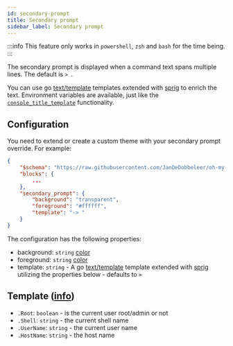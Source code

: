 ```yaml
---
id: secondary-prompt
title: Secondary prompt
sidebar_label: Secondary prompt
---
```


:::info
This feature only works in `powershell`, `zsh` and `bash` for the time being.
:::

The secondary prompt is displayed when a command text spans multiple lines. The default is `> `.

You can use go [text/template][go-text-template] templates extended with [sprig][sprig] to enrich the text.
Environment variables are available, just like the [`console_title_template`][console-title] functionality.

## Configuration

You need to extend or create a custom theme with your secondary prompt override. For example:

```json
{
    "$schema": "https://raw.githubusercontent.com/JanDeDobbeleer/oh-my-posh/main/themes/schema.json",
    "blocks": {
        ...
    },
    "secondary_prompt": {
        "background": "transparent",
        "foreground": "#ffffff",
        "template": "-> "
    }
}
```

The configuration has the following properties:

- background: `string` [color][colors]
- foreground: `string` [color][colors]
- template: `string` - A go [text/template][go-text-template] template extended with [sprig][sprig] utilizing the
properties below - defaults to `> `

## Template ([info][templates])

- `.Root`: `boolean` - is the current user root/admin or not
- `.Shell`: `string` - the current shell name
- `.UserName`: `string` - the current user name
- `.HostName`: `string` - the host name

[go-text-template]: https://golang.org/pkg/text/template/
[sprig]: https://masterminds.github.io/sprig/
[console-title]: /docs/configuration/title#console-title-template
[templates]: /docs/configuration/templates
[colors]: /docs/configuration/colors
